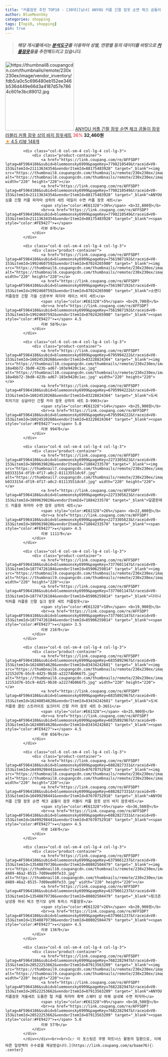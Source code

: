 ```yaml
---
title: "커플잠옷 추천 TOP10 - [30대][남녀] ANYOU 커플 긴팔 잠옷 순면 체크 곰돌이 잠옷 러블리 커플 잠옷 상의 바지 잠옷세트"
author: BlueMoonSky
categories: shopping
tags: [Top10, shopping]
pin: true
---
```


> ##### 해당 게시물에서는 [**분석도구**](https://itemscout.io/)를 이용하여 **성별**, **연령별** 등의 데이터를 바탕으로 [**커플잠옷**](https://link.coupang.com/a/baae76)들을 추천해드리고 있습니다.
<div class="container"><div class="row">
            <div class="col-6 col-sm-4 col-lg-4 col-lg-3">
                <div class="product-container">
                    <a href="https://link.coupang.com/re/AFFSDP?lptag=AF5964186&subid=bluemoonsky6999&pageKey=6882827331&traceid=V0-153&itemId=16499298454&vendorItemId=87187395417" target="_blank"><img src="https://thumbnail8.coupangcdn.com/thumbnails/remote/230x230ex/image/vendor_inventory/fdb5/a0c5c696480eb152ee346b536d449e66d3a4187d57e7864c601e3bc89012.jpg" alt="https://thumbnail8.coupangcdn.com/thumbnails/remote/230x230ex/image/vendor_inventory/fdb5/a0c5c696480eb152ee346b536d449e66d3a4187d57e7864c601e3bc89012.jpg" width="220" height="220"></a>
                    <a href="https://link.coupang.com/re/AFFSDP?lptag=AF5964186&subid=bluemoonsky6999&pageKey=6882827331&traceid=V0-153&itemId=16499298454&vendorItemId=87187395417" target="_blank">ANYOU 커플 긴팔 잠옷 순면 체크 곰돌이 잠옷 러블리 커플 잠옷 상의 바지 잠옷세트</a>
                    <span style="color:#E61328">36%</span> <b>32,460원</b>
                    <br><a href="https://link.coupang.com/re/AFFSDP?lptag=AF5964186&subid=bluemoonsky6999&pageKey=6882827331&traceid=V0-153&itemId=16499298454&vendorItemId=87187395417" target="_blank"><span style="color:#FE9427">★</span> 4.5
                    리뷰 148개</a>
                </div>
            </div>
            
            <div class="col-6 col-sm-4 col-lg-4 col-lg-3">
                <div class="product-container">
                    <a href="https://link.coupang.com/re/AFFSDP?lptag=AF5964186&subid=bluemoonsky6999&pageKey=7798210549&traceid=V0-153&itemId=21113634354&vendorItemId=88175483928" target="_blank"><img src="https://thumbnail8.coupangcdn.com/thumbnails/remote/230x230ex/image/vendor_inventory/8eda/56fdf7f4e32c0e06609bceaffe8e8c4bf7134e75023881286ecaf502a7f7.jpg" alt="https://thumbnail8.coupangcdn.com/thumbnails/remote/230x230ex/image/vendor_inventory/8eda/56fdf7f4e32c0e06609bceaffe8e8c4bf7134e75023881286ecaf502a7f7.jpg" width="220" height="220"></a>
                    <a href="https://link.coupang.com/re/AFFSDP?lptag=AF5964186&subid=bluemoonsky6999&pageKey=7798210549&traceid=V0-153&itemId=21113634354&vendorItemId=88175483928" target="_blank">ANYOU심플 긴팔 커플 파자마 상하의 세트 데일리 수면 커플 잠옷 세트</a>
                    <span style="color:#E61328">36%</span> <b>32,800원</b>
                    <br><a href="https://link.coupang.com/re/AFFSDP?lptag=AF5964186&subid=bluemoonsky6999&pageKey=7798210549&traceid=V0-153&itemId=21113634354&vendorItemId=88175483928" target="_blank"><span style="color:#FE9427">★</span> 
                    리뷰 0개</a>
                </div>
            </div>
            
            <div class="col-6 col-sm-4 col-lg-4 col-lg-3">
                <div class="product-container">
                    <a href="https://link.coupang.com/re/AFFSDP?lptag=AF5964186&subid=bluemoonsky6999&pageKey=7561987192&traceid=V0-153&itemId=19924607592&vendorItemId=87024265980" target="_blank"><img src="https://thumbnail6.coupangcdn.com/thumbnails/remote/230x230ex/image/vendor_inventory/0290/45d68fe7388b417389312ce37fb1ba967a2bc0960cc5a7b423580d36b58b.png" alt="https://thumbnail6.coupangcdn.com/thumbnails/remote/230x230ex/image/vendor_inventory/0290/45d68fe7388b417389312ce37fb1ba967a2bc0960cc5a7b423580d36b58b.png" width="220" height="220"></a>
                    <a href="https://link.coupang.com/re/AFFSDP?lptag=AF5964186&subid=bluemoonsky6999&pageKey=7561987192&traceid=V0-153&itemId=19924607592&vendorItemId=87024265980" target="_blank">소랜디 커플잠옷 긴팔 가을 신혼부부 파자마 레이스 바지 세트</a>
                    <span style="color:#E61328">5%</span> <b>29,700원</b>
                    <br><a href="https://link.coupang.com/re/AFFSDP?lptag=AF5964186&subid=bluemoonsky6999&pageKey=7561987192&traceid=V0-153&itemId=19924607592&vendorItemId=87024265980" target="_blank"><span style="color:#FE9427">★</span> 4.5
                    리뷰 58개</a>
                </div>
            </div>
            
            <div class="col-6 col-sm-4 col-lg-4 col-lg-3">
                <div class="product-container">
                    <a href="https://link.coupang.com/re/AFFSDP?lptag=AF5964186&subid=bluemoonsky6999&pageKey=6795994222&traceid=V0-153&itemId=16024520268&vendorItemId=83228824364" target="_blank"><img src="https://thumbnail10.coupangcdn.com/thumbnails/remote/230x230ex/image/retail/images/288549749345767-18a4bb72-3bd0-423b-ad67-103e9420c1ac.jpg" alt="https://thumbnail10.coupangcdn.com/thumbnails/remote/230x230ex/image/retail/images/288549749345767-18a4bb72-3bd0-423b-ad67-103e9420c1ac.jpg" width="220" height="220"></a>
                    <a href="https://link.coupang.com/re/AFFSDP?lptag=AF5964186&subid=bluemoonsky6999&pageKey=6795994222&traceid=V0-153&itemId=16024520268&vendorItemId=83228824364" target="_blank">도씨 피치기모 싱글라인 긴팔 카라 잠옷 상하의 세트 D-9903</a>
                    <span style="color:#E61328">14%</span> <b>25,900원</b>
                    <br><a href="https://link.coupang.com/re/AFFSDP?lptag=AF5964186&subid=bluemoonsky6999&pageKey=6795994222&traceid=V0-153&itemId=16024520268&vendorItemId=83228824364" target="_blank"><span style="color:#FE9427">★</span> 5.0
                    리뷰 994개</a>
                </div>
            </div>
            
            <div class="col-6 col-sm-4 col-lg-4 col-lg-3">
                <div class="product-container">
                    <a href="https://link.coupang.com/re/AFFSDP?lptag=AF5964186&subid=bluemoonsky6999&pageKey=2273305623&traceid=V0-153&itemId=3899639820&vendorItemId=71884233578" target="_blank"><img src="https://thumbnail7.coupangcdn.com/thumbnails/remote/230x230ex/image/retail/images/1699035534580968-b0333154-df19-4f17-a0c2-81113551dc6f.jpg" alt="https://thumbnail7.coupangcdn.com/thumbnails/remote/230x230ex/image/retail/images/1699035534580968-b0333154-df19-4f17-a0c2-81113551dc6f.jpg" width="220" height="220"></a>
                    <a href="https://link.coupang.com/re/AFFSDP?lptag=AF5964186&subid=bluemoonsky6999&pageKey=2273305623&traceid=V0-153&itemId=3899639820&vendorItemId=71884233578" target="_blank">달콤한레드 커플용 파자마 수면 잠옷 상하의 세트</a>
                    <span style="color:#E61328">26%</span> <b>22,800원</b>
                    <br><a href="https://link.coupang.com/re/AFFSDP?lptag=AF5964186&subid=bluemoonsky6999&pageKey=2273305623&traceid=V0-153&itemId=3899639820&vendorItemId=71884233578" target="_blank"><span style="color:#FE9427">★</span> 4.5
                    리뷰 1111개</a>
                </div>
            </div>
            
            <div class="col-6 col-sm-4 col-lg-4 col-lg-3">
                <div class="product-container">
                    <a href="https://link.coupang.com/re/AFFSDP?lptag=AF5964186&subid=bluemoonsky6999&pageKey=7377601147&traceid=V0-153&itemId=18774726184&vendorItemId=85906259814" target="_blank"><img src="https://thumbnail9.coupangcdn.com/thumbnails/remote/230x230ex/image/vendor_inventory/7c87/176f5c95aace52b250acf50dca7dca96db16e1c1494a543c15c79b27dc11.jpg" alt="https://thumbnail9.coupangcdn.com/thumbnails/remote/230x230ex/image/vendor_inventory/7c87/176f5c95aace52b250acf50dca7dca96db16e1c1494a543c15c79b27dc11.jpg" width="220" height="220"></a>
                    <a href="https://link.coupang.com/re/AFFSDP?lptag=AF5964186&subid=bluemoonsky6999&pageKey=7377601147&traceid=V0-153&itemId=18774726184&vendorItemId=85906259814" target="_blank">다이나믹피플 커플용 긴팔 실크 잠옷 세트 커플잠옷</a>
                    <span style="color:#E61328">10%</span> <b>19,900원</b>
                    <br><a href="https://link.coupang.com/re/AFFSDP?lptag=AF5964186&subid=bluemoonsky6999&pageKey=7377601147&traceid=V0-153&itemId=18774726184&vendorItemId=85906259814" target="_blank"><span style="color:#FE9427">★</span> 3.5
                    리뷰 216개</a>
                </div>
            </div>
            
            <div class="col-6 col-sm-4 col-lg-4 col-lg-3">
                <div class="product-container">
                    <a href="https://link.coupang.com/re/AFFSDP?lptag=AF5964186&subid=bluemoonsky6999&pageKey=6835892967&traceid=V0-153&itemId=16240854620&vendorItemId=83434242681" target="_blank"><img src="https://thumbnail6.coupangcdn.com/thumbnails/remote/230x230ex/image/retail/images/6351846101207436-12152d76-b5c9-4d25-9b38-a22274b06675.jpg" alt="https://thumbnail6.coupangcdn.com/thumbnails/remote/230x230ex/image/retail/images/6351846101207436-12152d76-b5c9-4d25-9b38-a22274b06675.jpg" width="220" height="220"></a>
                    <a href="https://link.coupang.com/re/AFFSDP?lptag=AF5964186&subid=bluemoonsky6999&pageKey=6835892967&traceid=V0-153&itemId=16240854620&vendorItemId=83434242681" target="_blank">도씨 커플용 클린 스트라이프 실크터치 긴팔 카라 잠옷 세트 D-3651</a>
                    <span style="color:#E61328"></span> <b>25,900원</b>
                    <br><a href="https://link.coupang.com/re/AFFSDP?lptag=AF5964186&subid=bluemoonsky6999&pageKey=6835892967&traceid=V0-153&itemId=16240854620&vendorItemId=83434242681" target="_blank"><span style="color:#FE9427">★</span> 4.5
                    리뷰 656개</a>
                </div>
            </div>
            
            <div class="col-6 col-sm-4 col-lg-4 col-lg-3">
                <div class="product-container">
                    <a href="https://link.coupang.com/re/AFFSDP?lptag=AF5964186&subid=bluemoonsky6999&pageKey=6882827331&traceid=V0-153&itemId=16499298441&vendorItemId=87670752918" target="_blank"><img src="https://thumbnail8.coupangcdn.com/thumbnails/remote/230x230ex/image/vendor_inventory/fdb5/a0c5c696480eb152ee346b536d449e66d3a4187d57e7864c601e3bc89012.jpg" alt="https://thumbnail8.coupangcdn.com/thumbnails/remote/230x230ex/image/vendor_inventory/fdb5/a0c5c696480eb152ee346b536d449e66d3a4187d57e7864c601e3bc89012.jpg" width="220" height="220"></a>
                    <a href="https://link.coupang.com/re/AFFSDP?lptag=AF5964186&subid=bluemoonsky6999&pageKey=6882827331&traceid=V0-153&itemId=16499298441&vendorItemId=87670752918" target="_blank">ANYOU 커플 긴팔 잠옷 순면 체크 곰돌이 잠옷 러블리 커플 잠옷 상의 바지 잠옷세트</a>
                    <span style="color:#E61328">5%</span> <b>36,560원</b>
                    <br><a href="https://link.coupang.com/re/AFFSDP?lptag=AF5964186&subid=bluemoonsky6999&pageKey=6882827331&traceid=V0-153&itemId=16499298441&vendorItemId=87670752918" target="_blank"><span style="color:#FE9427">★</span> 4.5
                    리뷰 148개</a>
                </div>
            </div>
            
            <div class="col-6 col-sm-4 col-lg-4 col-lg-3">
                <div class="product-container">
                    <a href="https://link.coupang.com/re/AFFSDP?lptag=AF5964186&subid=bluemoonsky6999&pageKey=6379661237&traceid=V0-153&itemId=13548879730&vendorItemId=80802504479" target="_blank"><img src="https://thumbnail10.coupangcdn.com/thumbnails/remote/230x230ex/image/retail/images/2022/03/04/19/6/93d0a7dd-d489-46a2-8515-7d09ee00fe33.jpg" alt="https://thumbnail10.coupangcdn.com/thumbnails/remote/230x230ex/image/retail/images/2022/03/04/19/6/93d0a7dd-d489-46a2-8515-7d09ee00fe33.jpg" width="220" height="220"></a>
                    <a href="https://link.coupang.com/re/AFFSDP?lptag=AF5964186&subid=bluemoonsky6999&pageKey=6379661237&traceid=V0-153&itemId=13548879730&vendorItemId=80802504479" target="_blank">핑크존 남성용 허쉬 체크 면기모 상하 투피스 커플잠옷</a>
                    <span style="color:#E61328">26%</span> <b>20,900원</b>
                    <br><a href="https://link.coupang.com/re/AFFSDP?lptag=AF5964186&subid=bluemoonsky6999&pageKey=6379661237&traceid=V0-153&itemId=13548879730&vendorItemId=80802504479" target="_blank"><span style="color:#FE9427">★</span> 4.5
                    리뷰 136개</a>
                </div>
            </div>
            
            <div class="col-6 col-sm-4 col-lg-4 col-lg-3">
                <div class="product-container">
                    <a href="https://link.coupang.com/re/AFFSDP?lptag=AF5964186&subid=bluemoonsky6999&pageKey=7682282947&traceid=V0-153&itemId=20522253662&vendorItemId=87913563209" target="_blank"><img src="https://thumbnail9.coupangcdn.com/thumbnails/remote/230x230ex/image/vendor_inventory/b495/e595a9a88af57f29f0e139ed832ab050311fdac6897fe6354b5977bdba16.jpg" alt="https://thumbnail9.coupangcdn.com/thumbnails/remote/230x230ex/image/vendor_inventory/b495/e595a9a88af57f29f0e139ed832ab050311fdac6897fe6354b5977bdba16.jpg" width="220" height="220"></a>
                    <a href="https://link.coupang.com/re/AFFSDP?lptag=AF5964186&subid=bluemoonsky6999&pageKey=7682282947&traceid=V0-153&itemId=20522253662&vendorItemId=87913563209" target="_blank">ANYOU 커플잠옷 겨울세트 도톰한 털 커플 파자마 흑백 스웨터 상 하복 실내복 수면 파자마</a>
                    <span style="color:#E61328">9%</span> <b>38,500원</b>
                    <br><a href="https://link.coupang.com/re/AFFSDP?lptag=AF5964186&subid=bluemoonsky6999&pageKey=7682282947&traceid=V0-153&itemId=20522253662&vendorItemId=87913563209" target="_blank"><span style="color:#FE9427">★</span> 5.0
                    리뷰 57개</a>
                </div>
            </div>
            </div></div><br><br>[👉 이 포스팅은 쿠팡 파트너스 활동의 일환으로, 이에 따른 일정액의 수수료를 제공받습니다.](https://link.coupang.com/a/baae76){: .center}